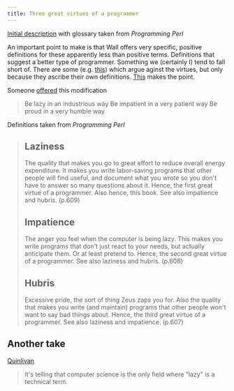 ```yaml
---
title: Three great virtues of a programmer
---
```

[Initial description](https://wiki.c2.com/?LazinessImpatienceHubris) with glossary taken from _Programming Perl_

An important point to make is that Wall offers very specific, positive definitions for these apparently less than positive terms. Definitions that suggest a better type of programmer. Something we (certainly I) tend to fall short of. There are some (e.g. [this](https://hackernoon.com/larry-walls-three-virtues-of-a-programmer-are-utter-bullshit-fykp32ck)) which argue aginst the virtues, but only because they ascribe their own definitions. [This](https://betterprogramming.pub/here-are-the-three-virtues-of-good-programmers-e561e061ea19) makes the point.

Someone [offered](https://wiki.c2.com/?LazinessImpatienceHubris) this modification

>  Be lazy in an industrious way 
>  Be impatient in a very patient way 
>  Be proud in a very humble way

Definitions taken from _Programming Perl_
> ## Laziness
>
> The quality that makes you go to great effort to reduce overall energy expenditure. It makes you write labor-saving programs that other people will find useful, and document what you wrote so you don't have to answer so many questions about it. Hence, the first great virtue of a programmer. Also hence, this book. See also impatience and hubris. (p.609)
>
> ## Impatience
>
> The anger you feel when the computer is being lazy. This makes you write programs that don't just react to your needs, but actually anticipate them. Or at least pretend to. Hence, the second great virtue of a programmer. See also laziness and hubris. (p.608)
>
> ## Hubris
> 
> Excessive pride, the sort of thing Zeus zaps you for. Also the quality that makes you write (and maintain) programs that other people won't want to say bad things about. Hence, the third great virtue of a programmer. See also laziness and impatience. (p.607) 

## Another take

[Quinlivan](https://betterprogramming.pub/here-are-the-three-virtues-of-good-programmers-e561e061ea19)
> It's telling that computer science is the only field where "lazy" is a technical term.